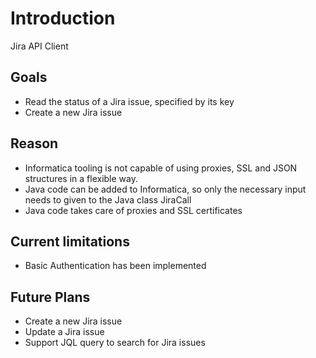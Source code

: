 # Introduction 
Jira API Client 

## Goals
- Read the status of a Jira issue, specified by its key
- Create a new Jira issue

## Reason
- Informatica tooling is not capable of using proxies, SSL and JSON structures in a flexible way.
- Java code can be added to Informatica, so only the necessary input needs to given to the Java class JiraCall
- Java code takes care of proxies and SSL certificates

## Current limitations
- Basic Authentication has been implemented

## Future Plans
- Create a new Jira issue
- Update a Jira issue
- Support JQL query to search for Jira issues

